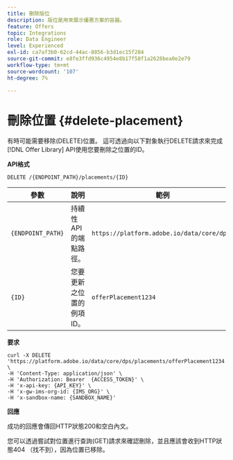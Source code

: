 ```yaml
---
title: 刪除版位
description: 版位是用來展示優惠方案的容器。
feature: Offers
topic: Integrations
role: Data Engineer
level: Experienced
exl-id: ca7af3b0-62cd-44ac-8856-b3d1ec15f284
source-git-commit: e8fe3ffd936c4954e8b17f58f1a2628bea0e2e79
workflow-type: tm+mt
source-wordcount: '107'
ht-degree: 7%

---
```


# 刪除位置 {#delete-placement}

有時可能需要移除(DELETE)位置。 這可透過向以下對象執行DELETE請求來完成 [!DNL Offer Library] API使用您要刪除之位置的ID。

**API格式**

```http
DELETE /{ENDPOINT_PATH}/placements/{ID}
```

| 參數 | 說明 | 範例 |
| --------- | ----------- | ------- |
| `{ENDPOINT_PATH}` | 持續性API的端點路徑。 | `https://platform.adobe.io/data/core/dps/` |
| `{ID}` | 您要更新之位置的例項ID。 | `offerPlacement1234` |

**要求**

```shell
curl -X DELETE 'https://platform.adobe.io/data/core/dps/placements/offerPlacement1234' \
-H 'Content-Type: application/json' \
-H 'Authorization: Bearer  {ACCESS_TOKEN}' \
-H 'x-api-key: {API_KEY}' \
-H 'x-gw-ims-org-id: {IMS_ORG}' \
-H 'x-sandbox-name: {SANDBOX_NAME}'
```

**回應**

成功的回應會傳回HTTP狀態200和空白內文。

您可以透過嘗試對位置進行查詢(GET)請求來確認刪除，並且應該會收到HTTP狀態404 （找不到），因為位置已移除。